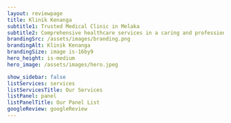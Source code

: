 ```yaml
---
layout: reviewpage
title: Klinik Kenanga
subtitle1: Trusted Medical Clinic in Melaka
subtitle2: Comprehensive healthcare services in a caring and professional environment.
brandingSrc: /assets/images/branding.png
brandingAlt: Klinik Kenanga
brandingSize: image is-16by9
hero_height: is-medium
hero_image: /assets/images/hero.jpeg

show_sidebar: false
listServices: services
listServicesTitle: Our Services
listPanel: panel
listPanelTitle: Our Panel List
googleReview: googleReview
---
```

